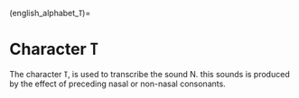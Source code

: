 
(english_alphabet_ߠ)=
# Character ߠ

The character ߠ, is used to transcribe the sound N. this sounds is produced by the effect of preceding nasal or
non-nasal consonants.